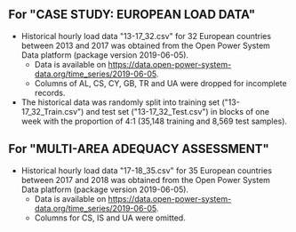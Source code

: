  ## For "CASE STUDY: EUROPEAN LOAD DATA"
 * Historical hourly load data "13-17_32.csv" for 32 European countries between 2013 and 2017 was obtained from the Open Power System Data platform (package version 2019-06-05).
     * Data is available on https://data.open-power-system-data.org/time_series/2019-06-05.
     * Columns of AL, CS, CY, GB, TR and UA were dropped for incomplete records. 
 * The historical data was randomly split into training set ("13-17_32_Train.csv") and test set ("13-17_32_Test.csv") in blocks of one week with the proportion of 4:1 (35,148 training and 8,569 test samples).
 

 ## For "MULTI-AREA ADEQUACY ASSESSMENT"
  * Historical hourly load data "17-18_35.csv" for 35 European countries between 2017 and 2018 was obtained from the Open Power System Data platform (package version 2019-06-05).
     * Data is available on https://data.open-power-system-data.org/time_series/2019-06-05. 
     * Columns for CS, IS and UA were omitted.

